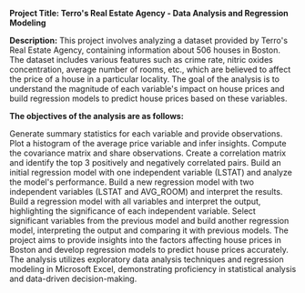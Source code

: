 **Project Title: Terro's Real Estate Agency - Data Analysis and Regression Modeling**

**Description:**
This project involves analyzing a dataset provided by Terro's Real Estate Agency, containing information about 506 houses in Boston. The dataset includes various features such as crime rate, nitric oxides concentration, average number of rooms, etc., which are believed to affect the price of a house in a particular locality. The goal of the analysis is to understand the magnitude of each variable's impact on house prices and build regression models to predict house prices based on these variables.

**The objectives of the analysis are as follows:**

Generate summary statistics for each variable and provide observations.
Plot a histogram of the average price variable and infer insights.
Compute the covariance matrix and share observations.
Create a correlation matrix and identify the top 3 positively and negatively correlated pairs.
Build an initial regression model with one independent variable (LSTAT) and analyze the model's performance.
Build a new regression model with two independent variables (LSTAT and AVG_ROOM) and interpret the results.
Build a regression model with all variables and interpret the output, highlighting the significance of each independent variable.
Select significant variables from the previous model and build another regression model, interpreting the output and comparing it with previous models.
The project aims to provide insights into the factors affecting house prices in Boston and develop regression models to predict house prices accurately. The analysis utilizes exploratory data analysis techniques and regression modeling in Microsoft Excel, demonstrating proficiency in statistical analysis and data-driven decision-making.
